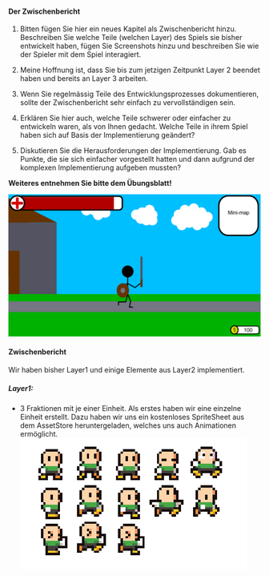 #### Der Zwischenbericht

1. Bitten fügen Sie hier ein neues Kapitel als Zwischenbericht hinzu. Beschreiben Sie welche Teile (welchen Layer) des Spiels sie bisher entwickelt haben, fügen Sie Screenshots hinzu und beschreiben Sie wie der Spieler mit dem Spiel interagiert. 

2. Meine Hoffnung ist, dass Sie bis zum jetzigen Zeitpunkt Layer 2 beendet haben und bereits an Layer 3 arbeiten. 

3. Wenn Sie regelmässig Teile des Entwicklungsprozesses dokumentieren, sollte der Zwischenbericht sehr einfach zu vervollständigen sein. 
4. Erklären Sie hier auch, welche Teile schwerer oder einfacher zu entwickeln waren, als von Ihnen gedacht. Welche Teile in ihrem Spiel haben sich auf Basis der Implementierung geändert? 

5. Diskutieren Sie die Herausforderungen der Implementierung. Gab es Punkte, die sie sich einfacher vorgestellt hatten und dann aufgrund der komplexen Implementierung aufgeben mussten? 

__Weiteres entnehmen Sie bitte dem Übungsblatt!__

![](./images/dummyimg4.png)

#### Zwischenbericht

Wir haben bisher Layer1 und einige Elemente aus Layer2 implementiert.

##### Layer1:

- 3 Fraktionen mit je einer Einheit.
  Als erstes haben wir eine einzelne Einheit erstellt. Dazu haben wir uns ein kostenloses SpriteSheet aus dem AssetStore heruntergeladen,
  welches uns auch Animationen ermöglicht.
  ![](./images/BaseHuman.PNG)
